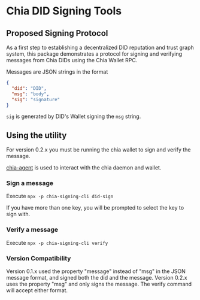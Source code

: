 # Chia DID Signing Tools

## Proposed Signing Protocol

As a first step to establishing a decentralized DID reputation 
and trust graph system, this package demonstrates a protocol
for signing and verifying messages from Chia DIDs using the Chia Wallet RPC.

Messages are JSON strings in the format
```JSON
{
  "did": "DID",
  "msg": "body",
  "sig": "signature"
}
```

`sig` is generated by DID's Wallet signing the `msg` string.

## Using the utility
For version 0.2.x you must be running the chia wallet to sign and verify the message.

[chia-agent](https://github.com/Chia-Mine/chia-agent) is used to interact with the chia daemon and wallet.

### Sign a message
Execute `npx -p chia-signing-cli did-sign`

If you have more than one key, you will be prompted to select the key to sign with.

### Verify a message
Execute `npx -p chia-signing-cli verify`

### Version Compatibility
Version 0.1.x used the property "message" instead of "msg" in the JSON message format, and signed both the did and the message.  Version 0.2.x uses the property "msg" and only signs the message. The verify command will accept either format.